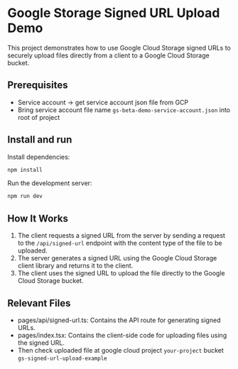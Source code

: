 # Google Storage Signed URL Upload Demo

This project demonstrates how to use Google Cloud Storage signed URLs to securely upload files directly from a client to a Google Cloud Storage bucket.

## Prerequisites

- Service account -> get service account json file from GCP
- Bring service account file name `gs-beta-demo-service-account.json` into root of project

## Install and run

Install dependencies:

```bash
npm install
```

Run the development server:

```bash
npm run dev
```

## How It Works

1. The client requests a signed URL from the server by sending a request to the `/api/signed-url` endpoint with the content type of the file to be uploaded.
2. The server generates a signed URL using the Google Cloud Storage client library and returns it to the client.
3. The client uses the signed URL to upload the file directly to the Google Cloud Storage bucket.

## Relevant Files

- pages/api/signed-url.ts: Contains the API route for generating signed URLs.
- pages/index.tsx: Contains the client-side code for uploading files using the signed URL.
- Then check uploaded file at google cloud project `your-project` bucket `gs-signed-url-upload-example`
